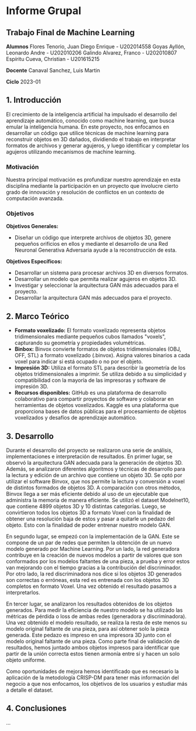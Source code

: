 # Informe Grupal 
## Trabajo Final de Machine Learning
**Alumnos**
Flores Tenorio, Juan Diego Enrique - U202014558
Goyas Ayllón, Leonardo Andre - U202010206
Galindo Alvarez, Franco - U202010807
Espíritu Cueva, Christian - U201615215

**Docente**
Canaval Sanchez, Luis Martin

**Ciclo**
2023-01

## 1. Introducción

El crecimiento de la inteligencia artificial ha impulsado el desarrollo del aprendizaje automático, conocido como machine learning, que busca emular la inteligencia humana. En este proyecto, nos enfocamos en desarrollar un código que utilice técnicas de machine learning para reconstruir objetos en 3D dañados, dividiendo el trabajo en interpretar formatos de archivos y generar agujeros, y luego identificar y completar los agujeros utilizando mecanismos de machine learning. 

### Motivación

Nuestra principal motivación es profundizar nuestro aprendizaje en esta disciplina mediante la participación en un proyecto que involucre cierto grado de innovación y resolución de conflictos en un contexto de computación avanzada.

### Objetivos

**Objetivos Generales:**
- Diseñar un código que interprete archivos de objetos 3D, genere pequeños orificios en ellos y mediante el desarrollo de una Red Neuronal Generativa Adversaria ayude a la reconstrucción de esta.

**Objetivos Específicos:**
- Desarrollar un sistema para procesar archivos 3D en diversos formatos.
- Desarrollar un modelo que permita realizar agujeros en objetos 3D.
- Investigar y seleccionar la arquitectura GAN más adecuados para el proyecto.
- Desarrollar la arquitectura GAN más adecuados para el proyecto. 


## 2. Marco Teórico

- **Formato voxelizado:** El formato voxelizado representa objetos tridimensionales mediante pequeños cubos llamados "voxels", capturando su geometría y propiedades volumétricas.
- **Binbox:** Binvox convierte formatos de objetos tridimensionales (OBJ, OFF, STL) a formato voxelizado (.binvox). Asigna valores binarios a cada voxel para indicar si está ocupado o no por el objeto.
- **Impresión 3D:** Utiliza el formato STL para describir la geometría de los objetos tridimensionales a imprimir. Se utiliza debido a su simplicidad y compatibilidad con la mayoría de las impresoras y software de impresión 3D.
- **Recursos disponibles:** GitHub es una plataforma de desarrollo colaborativo para compartir proyectos de software y colaborar en herramientas de objetos voxelizados. Kaggle es una plataforma que proporciona bases de datos públicas para el procesamiento de objetos voxelizados y desafíos de aprendizaje automático.

## 3. Desarrollo

Durante el desarrollo del proyecto se realizaron una serie de análisis, implementaciones e interpretación de resultados. En primer lugar, se observó la arquitectura GAN adecuada para la generación de objetos 3D. Además, se analizaron diferentes algoritmos y técnicas de desarrollo para la lectura y edición de un archivo que contiene un objeto 3D. Se optó por utilizar el software Binvox, que nos permite la lectura y conversión a voxel de distintos formados de objetos 3D. A comparación con otros métodos, Binvox llega a ser más eficiente debido al uso de un ejecutable que administra la memoria de manera eficiente. Se utilizó el dataset Modelnet10, que contiene 4899 objetos 3D y 10 distintas categorías. Luego, se convirtieron todos los objetos 3D a formato Voxel con la finalidad de obtener una resolución baja de estos y pasar a quitarle un pedazo del objeto. Esto con la finalidad de poder entrenar nuestro modelo GAN.

En segundo lugar, se empezó con la implementación de la GAN. Este se compone de un par de redes que permiten la obtención de un nuevo modelo generado por Machine Learning. Por un lado, la red generadora contribuye en la creación de nuevos modelos a partir de valores que son conformados por los modelos faltantes de una pieza, a prueba y error estos van mejorando con el tiempo gracias a la contribución del discriminador. Por otro lado, la red discriminadora nos dice si los objetos 3D generados son correctas o erróneas, esta red es entrenada con los objetos 3D completos en formato Voxel. Una vez obtenido el resultado pasamos a interpretarlos.

En tercer lugar, se analizaron los resultados obtenidos de los objetos generados. Para medir la eficiencia de nuestro modelo se ha utilizado las métricas de pérdida o loss de ambas redes (generadora y discriminadora). Una vez obtenido el modelo resultado, se realiza la resta de este menos su modelo original faltante de una pieza, para así obtener solo la pieza generada. Este pedazo es impreso en una impresora 3D junto con el modelo original faltante de una pieza. Como parte final de validación de resultados, hemos juntado ambos objetos impresos para identificar que partir de la unión correcta estos tienen armonía entre sí y hacen un solo objeto uniforme.

Como oportunidades de mejora hemos identificado que es necesario la aplicación de la metodología CRISP-DM para tener más información del negocio a que nos enfocamos, los objetivos de los usuarios y estudiar más a detalle el dataset.

## 4. Conclusiones

...